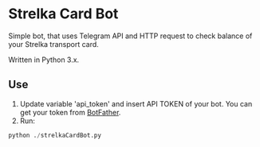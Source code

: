 # Strelka Card Bot

Simple bot, that uses Telegram API and HTTP request to check balance of your Strelka transport card.

Written in Python 3.x.

## Use

1. Update variable 'api_token' and insert API TOKEN of your bot. You can get your token from [BotFather](https://t.me/botfather).
2. Run:
```python
python ./strelkaCardBot.py
```